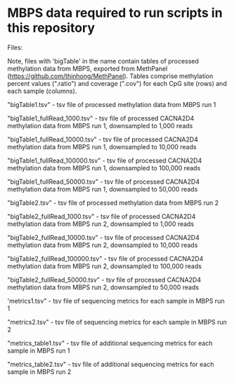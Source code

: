 # MBPS data required to run scripts in this repository

Files:

Note, files with 'bigTable' in the name contain tables of processed methylation data from MBPS, exported from MethPanel (https://github.com/thinhong/MethPanel). Tables comprise methylation percent values (".ratio") and coverage (".cov") for each CpG site (rows) and each sample (columns).


"bigTable1.tsv" - tsv file of processed methylation data from MBPS run 1

"bigTable1_fullRead_1000.tsv" - tsv file of processed CACNA2D4 methylation data from MBPS run 1, downsampled to 1,000 reads

"bigTable1_fullRead_10000.tsv" - tsv file of processed CACNA2D4 methylation data from MBPS run 1, downsampled to 10,000 reads

"bigTable1_fullRead_100000.tsv" - tsv file of processed CACNA2D4 methylation data from MBPS run 1, downsampled to 100,000 reads

"bigTable1_fullRead_50000.tsv" - tsv file of processed CACNA2D4 methylation data from MBPS run 1, downsampled to 50,000 reads

"bigTable2.tsv" - tsv file of processed methylation data from MBPS run 2

"bigTable2_fullRead_1000.tsv" - tsv file of processed CACNA2D4 methylation data from MBPS run 2, downsampled to 1,000 reads

"bigTable2_fullRead_10000.tsv" - tsv file of processed CACNA2D4 methylation data from MBPS run 2, downsampled to 10,000 reads

"bigTable2_fullRead_100000.tsv" - tsv file of processed CACNA2D4 methylation data from MBPS run 2, downsampled to 100,000 reads

"bigTable2_fullRead_50000.tsv" - tsv file of processed CACNA2D4 methylation data from MBPS run 2, downsampled to 50,000 reads

'metrics1.tsv" - tsv file of sequencing metrics for each sample in MBPS run 1

"metrics2.tsv" - tsv file of sequencing metrics for each sample in MBPS run 2

"metrics_table1.tsv" - tsv file of additional sequencing metrics for each sample in MBPS run 1

"metrics_table2.tsv" - tsv file of additional sequencing metrics for each sample in MBPS run 2
